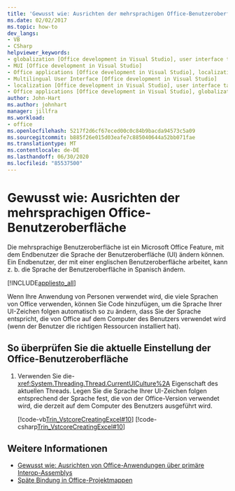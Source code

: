 ```yaml
---
title: 'Gewusst wie: Ausrichten der mehrsprachigen Office-Benutzeroberfläche'
ms.date: 02/02/2017
ms.topic: how-to
dev_langs:
- VB
- CSharp
helpviewer_keywords:
- globalization [Office development in Visual Studio], user interface targeting
- MUI [Office development in Visual Studio]
- Office applications [Office development in Visual Studio], localization
- Multilingual User Interface [Office development in Visual Studio]
- localization [Office development in Visual Studio], user interface targeting
- Office applications [Office development in Visual Studio], globalization
author: John-Hart
ms.author: johnhart
manager: jillfra
ms.workload:
- office
ms.openlocfilehash: 5217f2d6cf67eced00c0c84b9bacda94573c5a09
ms.sourcegitcommit: b885f26e015d03eafe7c885040644a52bb071fae
ms.translationtype: MT
ms.contentlocale: de-DE
ms.lasthandoff: 06/30/2020
ms.locfileid: "85537500"
---
```

# <a name="how-to-target-the-office-multilingual-user-interface"></a>Gewusst wie: Ausrichten der mehrsprachigen Office-Benutzeroberfläche
  Die mehrsprachige Benutzeroberfläche ist ein Microsoft Office Feature, mit dem Endbenutzer die Sprache der Benutzeroberfläche (UI) ändern können. Ein Endbenutzer, der mit einer englischen Benutzeroberfläche arbeitet, kann z. b. die Sprache der Benutzeroberfläche in Spanisch ändern.

 [!INCLUDE[appliesto_all](../vsto/includes/appliesto-all-md.md)]

 Wenn Ihre Anwendung von Personen verwendet wird, die viele Sprachen von Office verwenden, können Sie Code hinzufügen, um die Sprache Ihrer UI-Zeichen folgen automatisch so zu ändern, dass Sie der Sprache entspricht, die von Office auf dem Computer des Benutzers verwendet wird (wenn der Benutzer die richtigen Ressourcen installiert hat).

## <a name="to-check-the-current-office-ui-setting"></a>So überprüfen Sie die aktuelle Einstellung der Office-Benutzeroberfläche

1. Verwenden Sie die- <xref:System.Threading.Thread.CurrentUICulture%2A> Eigenschaft des aktuellen Threads. Legen Sie die Sprache Ihrer UI-Zeichen folgen entsprechend der Sprache fest, die von der Office-Version verwendet wird, die derzeit auf dem Computer des Benutzers ausgeführt wird.

     [!code-vb[Trin_VstcoreCreatingExcel#10](../vsto/codesnippet/VisualBasic/Trin_VstcoreCreatingExcelVB/Sheet1.vb#10)]
     [!code-csharp[Trin_VstcoreCreatingExcel#10](../vsto/codesnippet/CSharp/Trin_VstcoreCreatingExcelCS/Sheet1.cs#10)]

## <a name="see-also"></a>Weitere Informationen
- [Gewusst wie: Ausrichten von Office-Anwendungen über primäre Interop-Assemblys](../vsto/how-to-target-office-applications-through-primary-interop-assemblies.md)
- [Späte Bindung in Office-Projektmappen](../vsto/late-binding-in-office-solutions.md)
